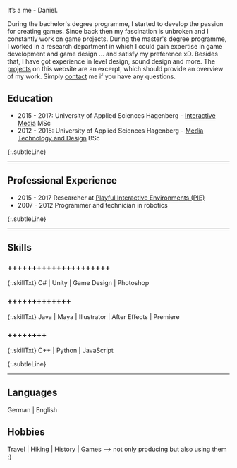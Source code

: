 
It’s a me - Daniel.

During the bachelor's degree programme, I started to develop the passion for creating games. Since back then my fascination is unbroken and I constantly work on game projects. During the master's degree programme, I worked in a research department in which I could gain expertise in game development and game design ... and satisfy my preference xD. Besides that, I have got experience in level design, sound design and more. The [projects]({{site.baseurl}}/projects/) on this website are an excerpt, which should provide an overview of my work.
Simply [contact]({{site.baseurl}}/contact/) me if you have any questions.

## Education
* 2015 - 2017: University of Applied Sciences Hagenberg - [Interactive Media](https://www.fh-ooe.at/en/hagenberg-campus/studiengaenge/master/interactive-media/) MSc
* 2012 - 2015: University of Applied Sciences Hagenberg - [Media Technology and Design](https://www.fh-ooe.at/en/hagenberg-campus/studiengaenge/bachelor/media-technology-and-design/) BSc

{:.subtleLine}
___
## Professional Experience
* 2015 - 2017 Researcher at [Playful Interactive Environments (PIE)](https://pie.fh-hagenberg.at/)
* 2007 - 2012 Programmer and technician in robotics

{:.subtleLine}
___
## Skills ##

### +++++++++++++++++++++

{:.skillTxt}
C# \| Unity \| Game Design \| Photoshop

### +++++++++++++

{:.skillTxt}
Java  \| Maya \| Illustrator \| After Effects \| Premiere

### ++++++++

{:.skillTxt}
C++ \| Python \| JavaScript

{:.subtleLine}
___
## Languages
German | English

## Hobbies
Travel | Hiking | History | Games --> not only producing but also using them ;)